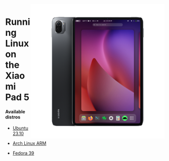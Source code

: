 <img align="right" src="../../assets/nabu.png" width="425" alt="Linux Running On A Xiaomi Pad 5">

# Running Linux on the Xiaomi Pad 5

#### Available distros

- [Ubuntu 23.10](https://timoxa0.su/share/nabu/images/v1/ubuntu.img.xz)

- [Arch Linux ARM](https://timoxa0.su/share/nabu/images/v1/arch.img.xz)

- [Fedora 39](https://timoxa0.su/share/nabu/images/v1/fedora.img.xz)